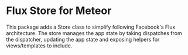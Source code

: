 # Flux Store for Meteor

This package adds a Store class to simplify following Facebook's Flux architecture.
The store manages the app state by taking dispatches from the dispatcher, updating
the app state and exposing helpers for views/templates to include.

